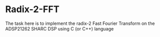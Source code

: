 # Radix-2-FFT
The task here is to implement the radix-2 Fast Fourier Transform on the ADSP21262 SHARC DSP using C (or C++) language
